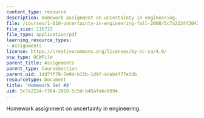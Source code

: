 ```yaml
---
content_type: resource
description: Homework assignment on uncertainty in engineering.
file: /courses/1-010-uncertainty-in-engineering-fall-2008/5c7a2224f30420195c5db45afa6c6994_homework_08.pdf
file_size: 116722
file_type: application/pdf
learning_resource_types:
- Assignments
license: https://creativecommons.org/licenses/by-nc-sa/4.0/
ocw_type: OCWFile
parent_title: Assignments
parent_type: CourseSection
parent_uid: 1dd7ff79-7e94-b15b-1d9f-4dab4f77e3db
resourcetype: Document
title: 'Homework Set #8'
uid: 5c7a2224-f304-2019-5c5d-b45afa6c6994
---
```

Homework assignment on uncertainty in engineering.